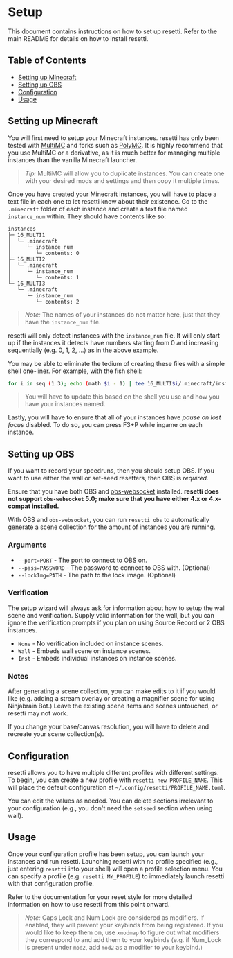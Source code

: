 # Setup

This document contains instructions on how to set up resetti. Refer to the main
README for details on how to install resetti.

## Table of Contents

- [Setting up Minecraft](#setting-up-minecraft)
- [Setting up OBS](#setting-up-obs)
- [Configuration](#configuration)
- [Usage](#usage)

## Setting up Minecraft

You will first need to setup your Minecraft instances. resetti has only been
tested with [MultiMC](https://multimc.org/) and forks such as [PolyMC](https://polymc.org/).
It is highly recommend that you use MultiMC or a derivative, as it is much
better for managing multiple instances than the vanilla Minecraft launcher.

> *Tip:* MultiMC will allow you to duplicate instances. You can create one
> with your desired mods and settings and then copy it multiple times.

Once you have created your Minecraft instances, you will have to place a text
file in each one to let resetti know about their existence. Go to the `.minecraft`
folder of each instance and create a text file named `instance_num` within.
They should have contents like so:

```
instances
├─ 16_MULTI1
│  └─ .minecraft
│     └─ instance_num
│        └─ contents: 0
├─ 16_MULTI2
│  └─ .minecraft
│     └─ instance_num
│        └─ contents: 1
└─ 16_MULTI3
   └─ .minecraft
      └─ instance_num
         └─ contents: 2
```

> *Note:* The names of your instances do not matter here, just that they have
> the `instance_num` file.

resetti will only detect instances with the `instance_num` file. It will only
start up if the instances it detects have numbers starting from 0 and
increasing sequentially (e.g. 0, 1, 2, ...) as in the above example.

You may be able to eliminate the tedium of creating these files with a simple
shell one-liner. For example, with the fish shell:

```sh
for i in seq (1 3); echo (math $i - 1) | tee 16_MULTI$i/.minecraft/instance_num > /dev/null; end
```

> You will have to update this based on the shell you use and how you have your
> instances named.

Lastly, you will have to ensure that all of your instances have *pause on lost
focus* disabled. To do so, you can press F3+P while ingame on each instance.

## Setting up OBS

If you want to record your speedruns, then you should setup OBS. If you want to
use either the wall or set-seed resetters, then OBS is *required.*

Ensure that you have both OBS and [obs-websocket](https://github.com/obsproject/obs-websocket) installed.
**resetti does not support `obs-websocket` 5.0; make sure that you have either
4.x or 4.x-compat installed.**

With OBS and `obs-websocket`, you can run `resetti obs` to automatically
generate a scene collection for the amount of instances you are running.

### Arguments

- `--port=PORT` - The port to connect to OBS on.
- `--pass=PASSWORD` - The password to connect to OBS with. (Optional)
- `--lockImg=PATH` - The path to the lock image. (Optional)

### Verification

The setup wizard will always ask for information about how to setup
the wall scene and verification. Supply valid information for the wall,
but you can ignore the verification prompts if you plan on using Source
Record or 2 OBS instances.

- `None` - No verification included on instance scenes.
- `Wall` - Embeds wall scene on instance scenes.
- `Inst` - Embeds individual instances on instance scenes.

### Notes

After generating a scene collection, you can make edits to it if you would like
(e.g. adding a stream overlay or creating a magnifier scene for using
Ninjabrain Bot.) Leave the existing scene items and scenes untouched, or
resetti may not work.

If you change your base/canvas resolution, you will have to delete
and recreate your scene collection(s).

## Configuration

resetti allows you to have multiple different profiles with different settings.
To begin, you can create a new profile with `resetti new PROFILE_NAME`. This
will place the default configuration at `~/.config/resetti/PROFILE_NAME.toml`.

You can edit the values as needed. You can delete sections irrelevant to your
configuration (e.g., you don't need the `setseed` section when using wall).

## Usage

Once your configuration profile has been setup, you can launch your instances
and run resetti. Launching resetti with no profile specified (e.g., just
entering `resetti` into your shell) will open a profile selection menu.
You can specify a profile (e.g. `resetti MY_PROFILE`) to immediately launch
resetti with that configuration profile.

Refer to the documentation for your reset style for more detailed information
on how to use resetti from this point onward.

> *Note:* Caps Lock and Num Lock are considered as modifiers. If enabled, they
> will prevent your keybinds from being registered. If you would like to keep
> them on, use `xmodmap` to figure out what modifiers they correspond to and
> add them to your keybinds (e.g. if Num_Lock is present under `mod2`, add
> `mod2` as a modifier to your keybind.)
